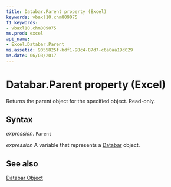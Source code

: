 ```yaml
---
title: Databar.Parent property (Excel)
keywords: vbaxl10.chm809075
f1_keywords:
- vbaxl10.chm809075
ms.prod: excel
api_name:
- Excel.Databar.Parent
ms.assetid: 9055825f-bdf1-98c4-87d7-c6a0aa19d029
ms.date: 06/08/2017
---
```



# Databar.Parent property (Excel)

Returns the parent object for the specified object. Read-only.


## Syntax

 _expression_. `Parent`

 _expression_ A variable that represents a [Databar](Excel.Databar.md) object.


## See also


[Databar Object](Excel.Databar.md)

